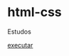 # html-css
 Estudos
 
 <a href="https://higorjesus.github.io/html-css/exercicios/ex020/pseudoclasse.htm">executar</a> 
